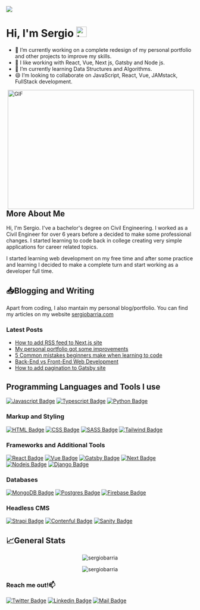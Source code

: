<img src="./banner.png" />

# Hi, I'm Sergio <img src="https://user-images.githubusercontent.com/1303154/88677602-1635ba80-d120-11ea-84d8-d263ba5fc3c0.gif" width="28px" alt="hi">

- 👷 I’m currently working on a complete redesign of my personal portfolio and other projects to improve my skills.
- 👀 I like working with React, Vue, Next js, Gatsby and Node js.
- 🌱 I’m currently learning Data Structures and Algorithms.
- 😄 I’m looking to collaborate on JavaScript, React, Vue, JAMstack, FullStack development.

<img align="right" alt="GIF" src="https://github.com/abhisheknaiidu/abhisheknaiidu/blob/master/code.gif?raw=true" width="500" height="320" />

## More About Me

Hi, I'm Sergio. I've a bachelor's degree on Civil Engineering. I worked as a Civil Engineer for over 6 years before a decided to make some professional changes. I started learning to code back in college creating very simple applications for career related topics. 

I started learning web development on my free time and after some practice and learning I decided to make a complete turn and start working as a developer full time. 


## :inbox_tray:Blogging and Writing
Apart from coding, I also mantain my personal blog/portfolio. You can find my articles on my website [sergiobarria.com]

### Latest Posts
<!-- BLOG-POST-LIST:START -->
- [How to add RSS feed to Next.js site](https://www.sergiobarria.com/blog/how-to-add-rss-feed-to-next-js-site)
- [My personal portfolio got some improvements](https://www.sergiobarria.com/blog/my-personal-portfolio-got-some-improvements)
- [5 Common mistakes beginners make when learning to code](https://www.sergiobarria.com/blog/5-common-mistakes-beginners-make-when-learning-to-code)
- [Back-End vs Front-End Web Development](https://www.sergiobarria.com/blog/back-end-vs-front-end-web-development)
- [How to add pagination to Gatsby site](https://www.sergiobarria.com/blog/how-to-add-pagination-to-gatsby-site)
<!-- BLOG-POST-LIST:END -->

## Programming Languages and Tools I use

[![Javascript Badge](https://img.shields.io/badge/-Javascript-F0DB4F?style=for-the-badge&labelColor=black&logo=javascript&logoColor=F0DB4F)](#) [![Typescript Badge](https://img.shields.io/badge/-Typescript-007acc?style=for-the-badge&labelColor=black&logo=typescript&logoColor=007acc)](#) [![Python Badge](https://img.shields.io/badge/-python-3674A7?style=for-the-badge&labelColor=black&logo=python&logoColor=3674A7)](#)

### Markup and Styling

[![HTML Badge](https://img.shields.io/badge/-html-E54C22?style=for-the-badge&labelColor=black&logo=html5&logoColor=E54C22)](#) [![CSS Badge](https://img.shields.io/badge/-css-1672B7?style=for-the-badge&labelColor=black&logo=css3&logoColor=1672B7)](#) [![SASS Badge](https://img.shields.io/badge/-sass-CE679A?style=for-the-badge&labelColor=black&logo=sass&logoColor=CE679A)](#) [![Tailwind Badge](https://img.shields.io/badge/-tailwind-18BAB9?style=for-the-badge&labelColor=black&logo=tailwindcss&logoColor=18BAB9)](#)

### Frameworks and Additional Tools

[![React Badge](https://img.shields.io/badge/-React-61DBFB?style=for-the-badge&labelColor=black&logo=react&logoColor=61DBFB)](#) [![Vue Badge](https://img.shields.io/badge/-Vue-41B983?style=for-the-badge&labelColor=black&logo=Vue.js&logoColor=41B983)](#) [![Gatsby Badge](https://img.shields.io/badge/-Gatsby-533885?style=for-the-badge&labelColor=black&logo=gatsby&logoColor=533885)](#) [![Next Badge](https://img.shields.io/badge/-Next-000000?style=for-the-badge&labelColor=black&logo=next.js&logoColor=ffffff)](#) [![Nodejs Badge](https://img.shields.io/badge/-Nodejs-3C873A?style=for-the-badge&labelColor=black&logo=node.js&logoColor=3C873A)](#) [![Django Badge](https://img.shields.io/badge/-Django-50BE95?style=for-the-badge&labelColor=black&logo=django&logoColor=50BE95)](#)

### Databases

[![MongoDB Badge](https://img.shields.io/badge/-MongoDB-14AA52?style=for-the-badge&labelColor=black&logo=mongodb&logoColor=14AA52)](#) [![Postgres Badge](https://img.shields.io/badge/-postgres-34668F?style=for-the-badge&labelColor=black&logo=postgresql&logoColor=34668F)](#) [![Firebase Badge](https://img.shields.io/badge/-firebase-FFCB2D?style=for-the-badge&labelColor=black&logo=firebase&logoColor=FFCB2D)](#)

### Headless CMS

[![Strapi Badge](https://img.shields.io/badge/-strapi-8B71FD?style=for-the-badge&labelColor=black)](#) [![Contenful Badge](https://img.shields.io/badge/-contentful-F3DF21?style=for-the-badge&labelColor=black)](#) [![Sanity Badge](https://img.shields.io/badge/-sanity-E9544F?style=for-the-badge&labelColor=black)](#)


## :chart_with_upwards_trend:General Stats
<p align="center"> <img src="https://github-readme-stats.vercel.app/api?username=sergiobarria&theme=gotham&show_icons=true" alt="sergiobarria" /> </p>
<p align="center"> <img src="https://github-readme-stats.vercel.app/api/top-langs/?username=sergiobarria&layout=compact&theme=gotham" alt="sergiobarria" /> </p>
<!-- [![Anurag's GitHub stats](https://github-readme-stats.vercel.app/api?username=sergiobarria&theme=dark&show_icons=true)](https://github.com/anuraghazra/github-readme-stats)
[![Top Langs](https://github-readme-stats.vercel.app/api/top-langs/?username=sergiobarria&layout=compact&theme=dark)](https://github.com/anuraghazra/github-readme-stats) -->

### Reach me out!:mailbox: 

[![Twitter Badge](https://img.shields.io/badge/-@sergioBarria01-1ca0f1?style=flat&labelColor=1ca0f1&logo=twitter&logoColor=white&link=https://twitter.com/sergioBarria01)](https://twitter.com/sergioBarria01) [![Linkedin Badge](https://img.shields.io/badge/-Sergio%20Barria-0e76a8?style=flat&labelColor=0e76a8&logo=linkedin&logoColor=white)](https://www.linkedin.com/in/sergiobarria/) [![Mail Badge](https://img.shields.io/badge/-Sergio%20Barria-c0392b?style=flat&labelColor=c0392b&logo=gmail&logoColor=white)](mailto:sbarria.dev@gmail.com)



<!-- Links definitions -->
[sergiobarria.com]: https://www.sergiobarria.com/
[twitter]: https://twitter.com/sergioBarria01
[linkedin]: https://www.linkedin.com/in/sergiobarria/
